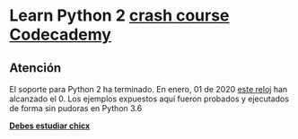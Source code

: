 # Learn Python 2 [crash course Codecademy](https://www.codecademy.com/learn/learn-python)

## Atención
El soporte para Python 2 ha terminado. En enero, 01 de 2020 [este reloj](https://pythonclock.org/) han alcanzado el 0. Los ejemplos expuestos aquí fueron probados y ejecutados de forma sin pudoras en Python 3.6

__[Debes estudiar chicx](https://docs.python.org/3/)__